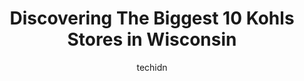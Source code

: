 ---
layout: ampstory
image: https://i0.wp.com/www.depkes.org/wp-content/uploads/2023/06/kohls-0-in-wisconsin-1685968239.jpeg?resize=640,853
author: techidn
featured: false
description: Discover the impressive array of Kohls options in Wisconsin, where you can find 10 of the largest Kohls establishments in the area. From renowned classics to hidden gems, Wisconsin offers a 
title: Discovering The Biggest 10 Kohls Stores in Wisconsin
cover:
   title: Discovering The Biggest 10 Kohls Stores in Wisconsin
   subtitle: Rickpate
   background: https://www.depkes.org/wp-content/uploads/2023/06/kohls-0-in-wisconsin-1685968239.jpeg

pages: 
 - layout: thirds
   top: <h1>#1 Kohls</h1>
   bottom: "<p>Its big, clean, nice, a few minutes from the highway, nice location, by lots of other places to eat when you are out and about. Its by lots of pretty much everything near</p>"
   background: https://www.depkes.org/wp-content/uploads/2023/06/kohls-1-in-wisconsin-1685968240.jpeg
   backgroundblur: true
 - layout: thirds
   top: <h1>#2 Kohls</h1>
   bottom: "<p>500 Bay Park Square, Ashwaubenon, WI 54304, United States</p>"
   background: https://www.depkes.org/wp-content/uploads/2023/06/kohls-2-in-wisconsin-1685968240.jpeg
   cta:
      link: https://www.depkes.org/blog/discovering-the-biggest-10-kohls-stores-in-wisconsin/
      text: Discovering The Biggest 10 Kohls Stores in Wisconsin
 - layout: thirds
   top: <h1>#3 Kohls</h1>
   bottom: "<p>9035 S Howell Ave, Oak Creek, WI 53154, United States</p>"
   background: https://www.depkes.org/wp-content/uploads/2023/06/kohls-3-in-wisconsin-1685968241.jpeg
   cta:
      link: https://www.depkes.org/blog/discovering-the-biggest-10-kohls-stores-in-wisconsin/
      text: Discovering The Biggest 10 Kohls Stores in Wisconsin
 - layout: thirds
   top: <h1>#4 Kohls</h1>
   bottom: "<p>2602 E Springs Dr, Madison, WI 53704, United States</p>"
   background: https://images.unsplash.com/photo-1632260260864-caf7fde5ec36?ixlib=rb-4.0.3&ixid=MnwxMjA3fDB8MHxwaG90by1wYWdlfHx8fGVufDB8fHx8&auto=format&fit=crop&w=640&h=853&q=80
   cta:
      link: https://www.depkes.org/blog/discovering-the-biggest-10-kohls-stores-in-wisconsin/
      text: Discovering The Biggest 10 Kohls Stores in Wisconsin
 - layout: thirds
   top: <h1>#5 Kohls</h1>
   bottom: "<p>5650 N Bayshore Dr, Glendale, WI 53217, United States</p>"
   background: https://images.unsplash.com/photo-1614648718611-0635f29016cb?ixlib=rb-4.0.3&ixid=MnwxMjA3fDB8MHxwaG90by1wYWdlfHx8fGVufDB8fHx8&auto=format&fit=crop&w=640&h=853&q=80
   cta:
      link: https://www.depkes.org/blog/discovering-the-biggest-10-kohls-stores-in-wisconsin/
      text: Discovering The Biggest 10 Kohls Stores in Wisconsin
 - layout: thirds
   top: <h1>#6 Kohls</h1>
   bottom: "<p>2601 S 108th St, West Allis, WI 53227, United States</p>"
   background: https://images.unsplash.com/photo-1602536052359-ef94c21c5948?ixlib=rb-4.0.3&ixid=MnwxMjA3fDB8MHxwaG90by1wYWdlfHx8fGVufDB8fHx8&auto=format&fit=crop&w=640&h=853&q=80
   cta:
      link: https://www.depkes.org/blog/discovering-the-biggest-10-kohls-stores-in-wisconsin/
      text: Discovering The Biggest 10 Kohls Stores in Wisconsin
 - layout: thirds
   top: <h1>#7 Kohls</h1>
   bottom: "<p>7401 W Towne Way, Madison, WI 53719, United States</p>"
   background: https://images.unsplash.com/photo-1531169509526-f8f1fdaa4a67?ixlib=rb-4.0.3&ixid=MnwxMjA3fDB8MHxwaG90by1wYWdlfHx8fGVufDB8fHx8&auto=format&fit=crop&w=640&h=853&q=80
   cta:
      link: https://www.depkes.org/blog/discovering-the-biggest-10-kohls-stores-in-wisconsin/
      text: Discovering The Biggest 10 Kohls Stores in Wisconsin
 - layout: thirds
   middle: Continue reading...
   background: https://images.unsplash.com/photo-1484589065579-248aad0d8b13?ixlib=rb-4.0.3&ixid=MnwxMjA3fDB8MHxwaG90by1wYWdlfHx8fGVufDB8fHx8&auto=format&fit=crop&w=640&h=853&q=80
   cta:
      link: https://www.depkes.org/blog/discovering-the-biggest-10-kohls-stores-in-wisconsin/
      text: Discovering The Biggest 10 Kohls Stores in Wisconsin
      
---